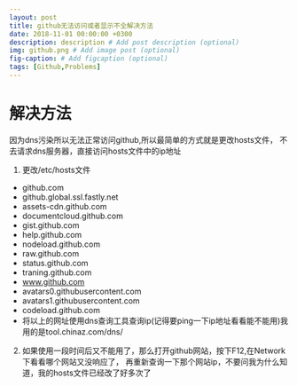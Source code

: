 ```yaml
---
layout: post
title: github无法访问或者显示不全解决方法 
date: 2018-11-01 00:00:00 +0300
description: description # Add post description (optional)
img: github.png # Add image post (optional)
fig-caption: # Add figcaption (optional)
tags: [Github,Problems]
---
```

# 解决方法

因为dns污染所以无法正常访问github,所以最简单的方式就是更改hosts文件，
不去请求dns服务器，直接访问hosts文件中的ip地址

1. 更改/etc/hosts文件
- github.com
- github.global.ssl.fastly.net
- assets-cdn.github.com
- documentcloud.github.com
- gist.github.com
- help.github.com
- nodeload.github.com
- raw.github.com
- status.github.com
- traning.github.com
- www.github.com
- avatars0.githubusercontent.com
- avatars1.githubusercontent.com
- codeload.github.com
- 将以上的网址使用dns查询工具查询ip(记得要ping一下ip地址看看能不能用)我用的是tool.chinaz.com/dns/

2. 如果使用一段时间后又不能用了，那么打开github网站，按下F12,在Network下看看哪个网站又没响应了，
再重新查询一下那个网站ip，不要问我为什么知道，我的hosts文件已经改了好多次了
